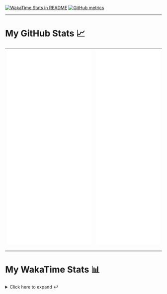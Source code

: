 [![WakaTime Stats in README](https://github.com/LOsioChico/LOsioChico/actions/workflows/waka.yml/badge.svg)](https://github.com/LOsioChico/LOsioChico/actions/workflows/waka.yml) [![GitHub metrics](https://github.com/LOsioChico/LOsioChico/actions/workflows/metrics.yml/badge.svg)](https://github.com/LOsioChico/LOsioChico/actions/workflows/metrics.yml)

---

# My GitHub Stats 📈

| ![](./assets/metrics.svg) | ![](./assets/metrics2.svg) |
| ------------------------- | -------------------------- |

---

# My WakaTime Stats 📊

<details>
<summary>Click here to expand ↩️</summary>
<br>

<!--START_SECTION:waka-->
![Code Time](http://img.shields.io/badge/Code%20Time-1%2C683%20hrs%2058%20mins-blue)

![Lines of code](https://img.shields.io/badge/From%20Hello%20World%20I%27ve%20Written-335.2%20thousand%20lines%20of%20code-blue)

**🐱 My GitHub Data** 

> 📦 538.5 kB Used in GitHub's Storage 
 > 
> 🏆 1,024 Contributions in the Year 2024
 > 
> 🚫 Not Opted to Hire
 > 
> 📜 18 Public Repositories 
 > 
> 🔑 29 Private Repositories 
 > 
**I'm a Night 🦉** 

```text
🌞 Morning                594 commits         ████░░░░░░░░░░░░░░░░░░░░░   15.40 % 
🌆 Daytime                1201 commits        ████████░░░░░░░░░░░░░░░░░   31.14 % 
🌃 Evening                1215 commits        ████████░░░░░░░░░░░░░░░░░   31.50 % 
🌙 Night                  847 commits         █████░░░░░░░░░░░░░░░░░░░░   21.96 % 
```
📅 **I'm Most Productive on Thursday** 

```text
Monday                   553 commits         ████░░░░░░░░░░░░░░░░░░░░░   14.34 % 
Tuesday                  611 commits         ████░░░░░░░░░░░░░░░░░░░░░   15.84 % 
Wednesday                441 commits         ███░░░░░░░░░░░░░░░░░░░░░░   11.43 % 
Thursday                 711 commits         █████░░░░░░░░░░░░░░░░░░░░   18.43 % 
Friday                   581 commits         ████░░░░░░░░░░░░░░░░░░░░░   15.06 % 
Saturday                 660 commits         ████░░░░░░░░░░░░░░░░░░░░░   17.11 % 
Sunday                   300 commits         ██░░░░░░░░░░░░░░░░░░░░░░░   07.78 % 
```


📊 **This Week I Spent My Time On** 

```text
💬 Programming Languages: 
TypeScript               7 hrs 35 mins       █████████████████████░░░░   83.69 % 
Scala                    41 mins             ██░░░░░░░░░░░░░░░░░░░░░░░   07.60 % 
CSS                      15 mins             █░░░░░░░░░░░░░░░░░░░░░░░░   02.86 % 
JavaScript               7 mins              ░░░░░░░░░░░░░░░░░░░░░░░░░   01.40 % 
Nix                      5 mins              ░░░░░░░░░░░░░░░░░░░░░░░░░   01.00 % 
```

**I Mostly Code in TypeScript** 

```text
TypeScript               27 repos            █████████████░░░░░░░░░░░░   52.94 % 
Scala                    5 repos             ██░░░░░░░░░░░░░░░░░░░░░░░   09.80 % 
Python                   3 repos             █░░░░░░░░░░░░░░░░░░░░░░░░   05.88 % 
Java                     2 repos             █░░░░░░░░░░░░░░░░░░░░░░░░   03.92 % 
Astro                    2 repos             █░░░░░░░░░░░░░░░░░░░░░░░░   03.92 % 
```




 Last Updated on 13/09/2024 00:58:09 UTC
<!--END_SECTION:waka-->

## </details>
